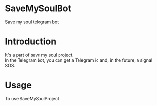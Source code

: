 # **SaveMySoulBot**
Save my soul telegram bot

# **Introduction**
It's a part of save my soul project.  
In the Telegram bot, you can get a Telegram id and,
in the future, a signal SOS.

# **Usage**
To use SaveMySoulProject
